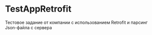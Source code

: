 # TestAppRetrofit
Тестовое задание от компании с использованием Retrofit и парсинг Json-файла с сервера
